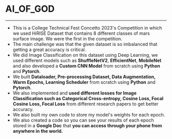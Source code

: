 # AI_OF_GOD
--------------------------------------------------------------------------- 

* This is a College Technical Fest Concetto 2023's Competition in which we used HiRISE Dataset that contains 8 different classes of mars surface image. We were the first in the competition.
* The main challenge was that the given dataset is so imbalanced that getting a great accuracy is critical.
* We did Image Classification on this dataset using Deep Learning, we used different models such as **ShuffleNetV2**, **EfficientNet**, **MobileNet** and also developed a **Custom CNN Model** from scratch using **Python** and **Pytorch**.
* We built **Dataloader, Pre-processing Dataset, Data Augmentation, Warm Epochs, Learning Scheduler** from scratch using **Python** and **Pytorch**.
* We also implemented and **used different losses for Image Classification such as Categorical Cross-entropy, Cosine Loss, Focal Cosine Loss, Focal Loss** from different research papers to get better accuracy.
* We also built my own code to store my model's weights for each epoch.
* We also created a code so you can see your results of each epoch stored in a **Google Doc** that **you can access through your phone from anywhere in the world.**
